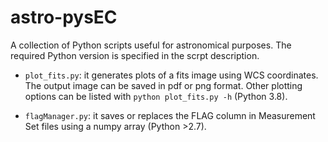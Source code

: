 # astro-pysEC

A collection of Python scripts useful for astronomical purposes. The required Python version is specified in the scrpt description.

-  `plot_fits.py`: it generates plots of a fits image using WCS coordinates. The output image can be saved in pdf or png format. Other plotting options can be listed with `python plot_fits.py -h` (Python 3.8).

-  `flagManager.py`: it saves or replaces the FLAG column in Measurement Set files using a numpy array (Python >2.7).

